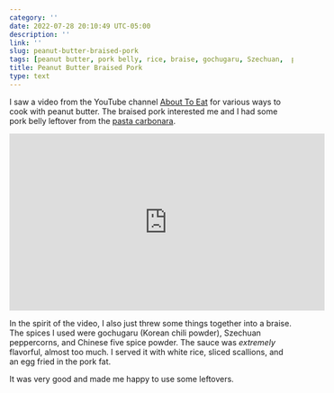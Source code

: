 ```yaml
---
category: ''
date: 2022-07-28 20:10:49 UTC-05:00
description: ''
link: ''
slug: peanut-butter-braised-pork
tags: [peanut butter, pork belly, rice, braise, gochugaru, Szechuan,  pantry raid, Youtube, About To Eat]
title: Peanut Butter Braised Pork
type: text
---
```

I saw a video from the YouTube channel [About To Eat](https://www.youtube.com/c/AboutToEat) for various ways to cook with peanut butter.
The braised pork interested me and I had some pork belly leftover from the [pasta carbonara](link://slug/pasta-carbonara).

<iframe width="560" height="315" src="https://www.youtube-nocookie.com/embed/xXvA1cKfpTs" title="YouTube video player" frameborder="0" allow="accelerometer; autoplay; clipboard-write; encrypted-media; gyroscope; picture-in-picture" allowfullscreen></iframe>

In the spirit of the video, I also just threw some things together into a braise.
The spices I used were gochugaru (Korean chili powder), Szechuan peppercorns, and Chinese five spice powder.
The sauce was _extremely_ flavorful, almost too much.
I served it with white rice, sliced scallions, and an egg fried in the pork fat.

It was very good and made me happy to use some leftovers.